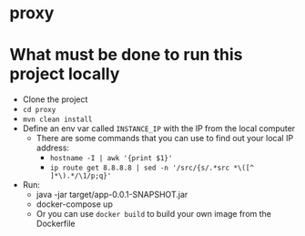 # proxy

# What must be done to run this project locally
 - Clone the project
 - `cd proxy`
 - `mvn clean install`
 - Define an env var called `INSTANCE_IP` with the IP from the local computer
   - There are some commands that you can use to find out your local IP address:
     - `hostname -I | awk '{print $1}'`
     - `ip route get 8.8.8.8 | sed -n '/src/{s/.*src *\([^ ]*\).*/\1/p;q}'`
 - Run:
   - java -jar target/app-0.0.1-SNAPSHOT.jar
   - docker-compose up
   - Or you can use `docker build` to build your own image from the Dockerfile
